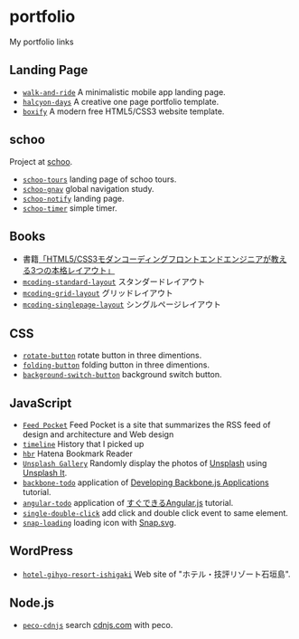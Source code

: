# portfolio
My portfolio links

## Landing Page
 - [`walk-and-ride`](https://github.com/shgtkshruch/walk-and-ride) A minimalistic mobile app landing page.
 - [`halcyon-days`](https://github.com/shgtkshruch/halcyon-days) A creative one page portfolio template.
 - [`boxify`](https://github.com/shgtkshruch/boxify) A modern free HTML5/CSS3 website template.

## schoo
Project at [schoo](https://schoo.jp/).
 - [`schoo-tours`](https://github.com/shgtkshruch/schoo-tours) landing page of schoo tours.
 - [`schoo-gnav`](https://github.com/shgtkshruch/schoo-gnav) global navigation study.
 - [`schoo-notify`](https://github.com/shgtkshruch/schoo-notify) landing page.
 - [`schoo-timer`](https://github.com/shgtkshruch/schoo-timer) simple timer.

## Books
 - 書籍[「HTML5/CSS3モダンコーディングフロントエンドエンジニアが教える3つの本格レイアウト」](http://www.shoeisha.co.jp/book/detail/9784798141572)
  - [`mcoding-standard-layout`](https://github.com/shgtkshruch/mcoding-standard-layout) スタンダードレイアウト
  - [`mcoding-grid-layout`](https://github.com/shgtkshruch/mcoding-grid-layout) グリッドレイアウト
  - [`mcoding-singlepage-layout`](https://github.com/shgtkshruch/mcoding-singlepage-layout) シングルページレイアウト

## CSS
- [`rotate-button`](https://github.com/shgtkshruch/rotate-button) rotate button in three dimentions.
- [`folding-button`](https://github.com/shgtkshruch/folding-button) folding button in three dimentions.
- [`background-switch-button`](https://github.com/shgtkshruch/background-switch-button) background switch button.

## JavaScript
 - [`Feed Pocket`](https://github.com/shgtkshruch/feed-pocket) Feed Pocket is a site that summarizes the RSS feed of design and architecture and Web design
 - [`timeline`](https://github.com/shgtkshruch/timeline) History that I picked up
 - [`hbr`](https://github.com/shgtkshruch/hbr) Hatena Bookmark Reader
 - [`Unsplash Gallery`](https://github.com/shgtkshruch/unsplash-gallery) Randomly display the photos of [Unsplash](https://unsplash.com/) using [Unsplash It](https://unsplash.it/).
 - [`backbone-todo`](https://github.com/shgtkshruch/backbone-todo) application of [Developing Backbone.js Applications](http://shop.oreilly.com/product/0636920025344.do) tutorial.
 - [`angular-todo`](https://github.com/shgtkshruch/angular-todo) application of [すぐできるAngular.js](http://8th713.github.io/LearnAngularJS/#/) tutorial.
 - [`single-double-click`](https://github.com/shgtkshruch/single-double-click) add click and double click event to same element.
 - [`snap-loading`](https://github.com/shgtkshruch/snap-loading) loading icon with [Snap.svg](http://snapsvg.io/).

## WordPress
 - [`hotel-gihyo-resort-ishigaki`](https://github.com/shgtkshruch/hotel-gihyo-resort-ishigaki) Web site of "ホテル・技評リゾート石垣島".
 
## Node.js
 - [`peco-cdnjs`](https://github.com/shgtkshruch/peco-cdnjs) search [cdnjs.com](https://cdnjs.com/) with peco. 
